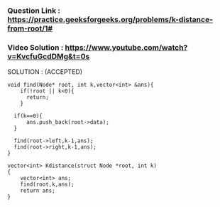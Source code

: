 ### Question Link : https://practice.geeksforgeeks.org/problems/k-distance-from-root/1#

### Video Solution : https://www.youtube.com/watch?v=KvcfuGcdDMg&t=0s   

SOLUTION : (ACCEPTED)

```
void find(Node* root, int k,vector<int> &ans){
    if(!root || k<0){
      return;
    }
    
  if(k==0){
      ans.push_back(root->data);
  }
  
  find(root->left,k-1,ans);
  find(root->right,k-1,ans);
}

vector<int> Kdistance(struct Node *root, int k)
{
    vector<int> ans;
    find(root,k,ans);
    return ans;
}
```